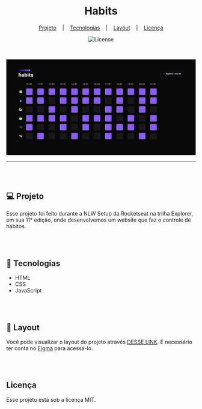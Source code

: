 <h1 align="center">Habits</h1>

<div align="center">

  [Projeto](#projeto) 
  &nbsp;&nbsp;&nbsp;|&nbsp;&nbsp;&nbsp;
  [Tecnologias](#tecnologias)
  &nbsp;&nbsp;&nbsp;|&nbsp;&nbsp;&nbsp;
  [Layout](#layout)
   &nbsp;&nbsp;&nbsp;|&nbsp;&nbsp;&nbsp;
  [Licença](#license)

</div>

<p align="center">
  <img alt="License" src="https://img.shields.io/static/v1?label=license&message=MIT&color=49AA26&labelColor=000000">
</p>

<br>

<div align="center">

![Preview](assets/PC.png)

</div>

<hr>
<br>
<br>

## 💻 Projeto <a name = "projeto"></a>

Esse projeto foi feito durante a NLW Setup da Rocketseat na trilha Explorer, em sua 11° edição, onde desenvolvemos um website que faz o controle de hábitos.

<br>
<br>

## 🚀 Tecnologias <a name = "tecnologias"></a>

- HTML
- CSS
- JavaScript

<br>
<br>

## 🔖 Layout <a name = "layout"></a>

Você pode visualizar o layout do projeto através [DESSE LINK](https://www.figma.com/file/8zqfmncV3lKe1tV97K7833/Habits-(e)-(Community)?node-id=6%3A344&t=LCwbPlYJK0OEkPFi-1). É necessário ter conta no [Figma](https://figma.com) para acessá-lo.

<br>
<br>

##  Licença

Esse projeto está sob a licença MIT.

